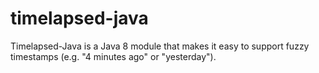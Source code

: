 # timelapsed-java

Timelapsed-Java is a Java 8 module that makes it easy to support fuzzy timestamps (e.g. "4 minutes ago" or "yesterday").